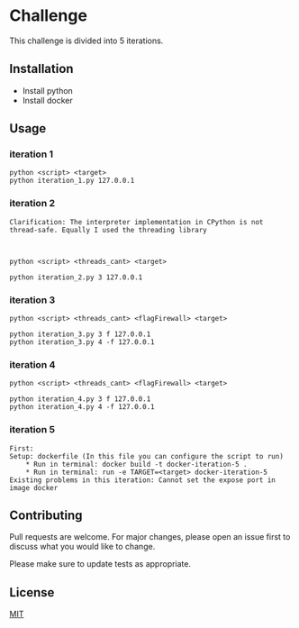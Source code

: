 # Challenge

This challenge is divided into 5 iterations.

## Installation

* Install python 
* Install docker

## Usage

### iteration 1

```
python <script> <target>
python iteration_1.py 127.0.0.1

```

### iteration 2

```
Clarification: The interpreter implementation in CPython is not thread-safe. Equally I used the threading library
               


python <script> <threads_cant> <target>

python iteration_2.py 3 127.0.0.1
```

### iteration 3

```
python <script> <threads_cant> <flagFirewall> <target>

python iteration_3.py 3 f 127.0.0.1
python iteration_3.py 4 -f 127.0.0.1
```

### iteration 4

```
python <script> <threads_cant> <flagFirewall> <target>

python iteration_4.py 3 f 127.0.0.1
python iteration_4.py 4 -f 127.0.0.1
```

### iteration 5

```
First:
Setup: dockerfile (In this file you can configure the script to run)
    * Run in terminal: docker build -t docker-iteration-5 .
    * Run in terminal: run -e TARGET=<target> docker-iteration-5
Existing problems in this iteration: Cannot set the expose port in image docker
```

## Contributing
Pull requests are welcome. For major changes, please open an issue first to discuss what you would like to change.

Please make sure to update tests as appropriate.

## License
[MIT](https://choosealicense.com/licenses/mit/)